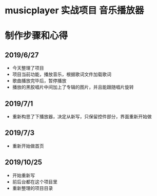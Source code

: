 # musicplayer 实战项目 音乐播放器

# 制作步骤和心得

## 2019/6/27

- 今天整理了项目
- 项目当前功能，播放音乐，根据歌词文件加载歌词
- 歌曲播放完毕后，暂停播放
- 播放的黑胶唱片中间加上了专辑的图片，并且能跟随唱片旋转

## 2019/7/1

- 重新构思了下播放器，决定从新写，只保留控件部分，界面重新开始做

## 2019/7/3

- 重新开始做首页

## 2019/10/25

- 开始重新写
- 前后台都在这个项目里
- 重新整理的项目目录
